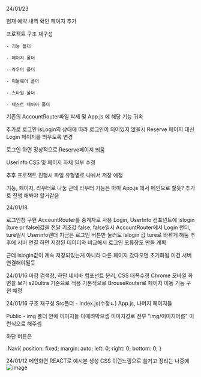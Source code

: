 24/01/23 

현재 예약 내역 확인 페이지 추가 

프로잭트 구조 재구성 

    - 기능 폴더
    
    - 페이지 폴더
    
    - 라우터 폴더
    
    - 미들웨어 폴더
    
    - 스타일 폴더 
    
    - 테스트 데이터 폴더 
    

기존의 AccountRouter파일 삭제 및 App.js 에 해당 기능 귀속 

추가로 로그인 isLogin의 상태에 따라 로그인이 되어있지 않을시 Reserve 페이지 대신 Login 페이지를 띄우도록 변경 

로그인 하면 정상적으로 Reserve페이지 띄움 

UserInfo CSS 및 페이지 자체 일부 수정 

추후 프로잭트 진행시 파일 유형별로 나눠서 저장 예정 

기능, 페이지, 라우터로 나눔 
근데 라우터 기능은 아마 App.js 에서 메인으로 할듯? 
추가로 진행 해봐야 할거같음



24/01/18

로그인창 구현 AccountRouter를 중계자로 사용 
Login, UserInfo 컴포넌트에 islogin [ture or false]값을 전달 
기초값 false, false일시 AccountRouter에서 Login 랜더, ture일시 Userinfo랜더
지금은 로그인 버튼만 눌러도 islogin 값 ture로 바뀌게 해둠 추후에 서버 연결 하면 
저장된 데이터와 비교해서 로그인 오류창도 만들 계획 

근데 islogin값이 계속 저장되있는게 아니라 다른 페이지 갔다오면 초기화됨 
이건 서버 연결해야될듯


24/01/16 마감 
검색창, 하단 네비바 컴포넌트 분리, CSS 대폭수정
Chrome 모바일 화면을 보기 s20ultra 기준으로 적용 
기본적으로 BrouseRouter로 페이지 이동 기능 구현 예정 




24/01/16
구조 재구성 
Src폴더 - Index.js(수정ㄴ) App.js, 나머지 페이지들 

Public - img 폴더 안에 이미지들 다때려박으셈 이미지경로 전부 "img/이미지이름" 이런식으로 해주셈

하단 버튼은 

.Navi{
    position: fixed;
    margin: auto;
    left: 0;
    right: 0;
    bottom: 0;
}







24/01/12 
메인화면 REACT로 예시본 생성 
CSS 이런느낌으로 쓸거고 정리는 나중에 
![image](https://github.com/Pankgo/CarWasher/assets/147930457/66fe45f8-6a94-4832-a084-550349e67fe3)
